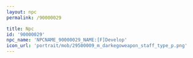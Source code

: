 ```yaml
---
layout: npc
permalink: /90000029

title: Npc
id: '90000029'
npc_name: 'NPCNAME_90000029_NAME:[F]Develop'
icon_url: 'portrait/mob/29500009_m_darkegoweapon_staff_type_p.png'
---
```

